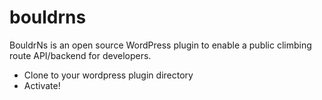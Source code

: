 # bouldrns

BouldrNs is an open source WordPress plugin to enable a public climbing route API/backend for developers.

* Clone to your wordpress plugin directory
* Activate!

